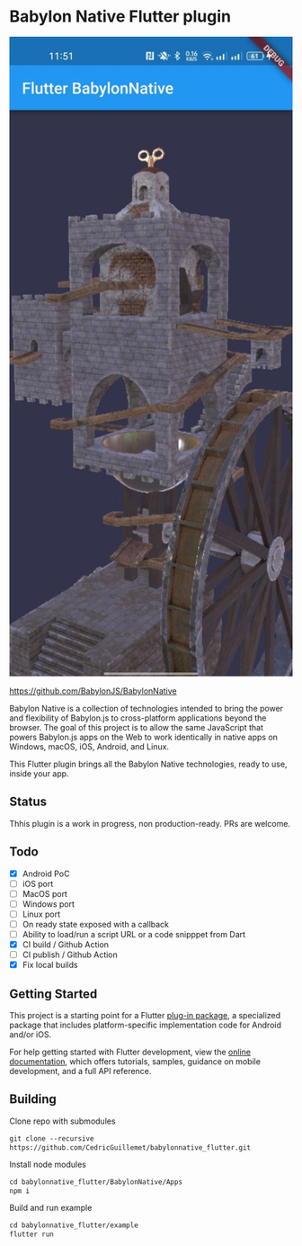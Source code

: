 # Babylon Native Flutter plugin

<img src="assets/images/screenshot001.jpg" width="512" height="1138">

https://github.com/BabylonJS/BabylonNative

Babylon Native is a collection of technologies intended to bring the power and flexibility of Babylon.js to cross-platform applications beyond the browser. The goal of this project is to allow the same JavaScript that powers Babylon.js apps on the Web to work identically in native apps on Windows, macOS, iOS, Android, and Linux.

This Flutter plugin brings all the Babylon Native technologies, ready to use, inside your app.

## Status

Thhis plugin is a work in progress, non production-ready. PRs are welcome.

## Todo
- [x] Android PoC
- [ ] iOS port
- [ ] MacOS port
- [ ] Windows port
- [ ] Linux port
- [ ] On ready state exposed with a callback
- [ ] Ability to load/run a script URL or a code snipppet from Dart
- [x] CI build / Github Action
- [ ] CI publish / Github Action
- [x] Fix local builds

## Getting Started

This project is a starting point for a Flutter
[plug-in package](https://flutter.dev/developing-packages/),
a specialized package that includes platform-specific implementation code for
Android and/or iOS.

For help getting started with Flutter development, view the
[online documentation](https://flutter.dev/docs), which offers tutorials,
samples, guidance on mobile development, and a full API reference.

## Building

Clone repo with submodules
```
git clone --recursive https://github.com/CedricGuillemet/babylonnative_flutter.git
```

Install node modules

```
cd babylonnative_flutter/BabylonNative/Apps
npm i
```

Build and run example

```
cd babylonnative_flutter/example
flutter run
```
